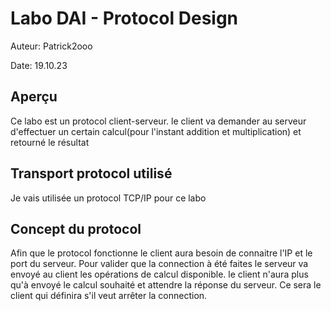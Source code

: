 # Labo DAI - Protocol Design

Auteur: Patrick2ooo

Date: 19.10.23

## Aperçu

Ce labo est un protocol client-serveur. le client va demander au serveur d'effectuer un certain calcul(pour l'instant addition et multiplication) et retourné le résultat

## Transport protocol utilisé

Je vais utilisée un protocol TCP/IP pour ce labo

## Concept du protocol

Afin que le protocol fonctionne le client aura besoin de connaitre l'IP et le port du serveur. Pour valider que la connection à été faites le serveur va envoyé au client les opérations de calcul disponible. le client n'aura plus qu'à envoyé le calcul souhaité et attendre la réponse du serveur. Ce sera le client qui définira s'il veut arrêter la connection.



